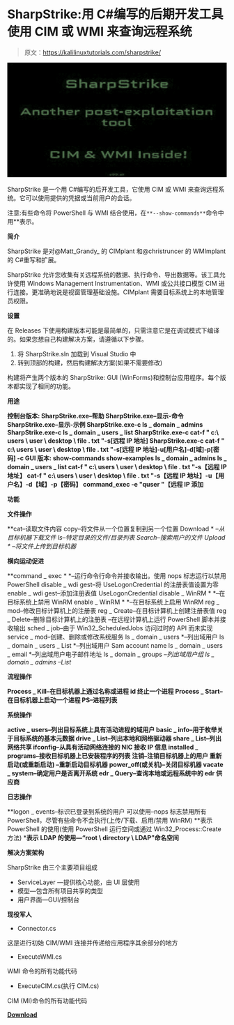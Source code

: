 # SharpStrike:用 C#编写的后期开发工具使用 CIM 或 WMI 来查询远程系统

> 原文：<https://kalilinuxtutorials.com/sharpstrike/>

[![](img//45cf0fe56189fd224e54273404b35095.png)](https://1.bp.blogspot.com/-OQPnxnI2zxo/YTnbXD87p4I/AAAAAAAAKxM/97q0ahE6QgUJ3ihcNW9n9P3n2-PDxfRogCLcBGAsYHQ/s728/download.png)

SharpStrike 是一个用 C#编写的后开发工具，它使用 CIM 或 WMI 来查询远程系统。它可以使用提供的凭据或当前用户的会话。

注意:有些命令将 PowerShell 与 WMI 结合使用，在`**--show-commands**`命令中用**表示。

**简介**

SharpStrike 是对@Matt_Grandy_ 的 CIMplant 和@christruncer 的 WMImplant 的 C#重写和扩展。

SharpStrike 允许您收集有关远程系统的数据、执行命令、导出数据等。该工具允许使用 Windows Management Instrumentation、WMI 或公共接口模型 CIM 进行连接。更准确地说是视窗管理基础设施。CIMplant 需要目标系统上的本地管理员权限。

**设置**

在 Releases 下使用构建版本可能是最简单的，只需注意它是在调试模式下编译的。如果您想自己构建解决方案，请遵循以下步骤。

1.  将 SharpStrike.sln 加载到 Visual Studio 中
2.  转到顶部的构建，然后构建解决方案(如果不需要修改)

构建将产生两个版本的 SharpStrike: GUI (WinForms)和控制台应用程序。每个版本都实现了相同的功能。

**用途**

**控制台版本:
SharpStrike.exe–帮助
SharpStrike.exe–显示-命令
SharpStrike.exe–显示-示例
SharpStrike.exe-c ls _ domain _ admins
SharpStrike.exe-c ls _ domain _ users _ list
SharpStrike.exe-c cat-f " c:\ users \ user \ desktop \ file . txt "-s[远程 IP 地址]
SharpStrike.exe-c cat-f " c:\ users \ user \ desktop \ file . txt "-s[远程 IP 地址]-u[用户名]-d[域]-p[密码] -c
GUI 版本:
show-commands
show-examples
ls _ domain _ admins
ls _ domain _ users _ list
cat-f " c:\ users \ user \ desktop \ file . txt "-s【远程 IP 地址】
cat-f " c:\ users \ user \ desktop \ file . txt "-s【远程 IP 地址】-u【用户名】-d【域】-p【密码】
command_exec -e "quser "【远程 IP 添加**

**功能**

**文件操作**

**cat–读取文件内容
copy–将文件从一个位置复制到另一个位置
Download * *–从目标机器下载文件
ls–特定目录的文件/目录列表
Search–搜索用户的文件
Upload * *–将文件上传到目标机器**

**横向运动促进**

**command _ exec * *–运行命令行命令并接收输出。使用 nops 标志运行以禁用 PowerShell
disable _ wdi gest–将 UseLogonCredential 的注册表值设置为零
enable _ wdi gest–添加注册表值 UseLogonCredential
disable _ WinRM * *–在目标系统上禁用 WinRM
enable _ WinRM * *–在目标系统上启用 WinRM
reg _ mod–修改目标计算机上的注册表
reg _ Create–在目标计算机上创建注册表值
reg _ Delete–删除目标计算机上的注册表
–在远程计算机上运行 PowerShell 脚本并接收输出
sched _ job–由于 Win32_ScheduledJobs 访问过时的 API 而未实现
service _ mod–创建、删除或修改系统服务
ls _ domain _ users *–列出域用户 ls _ domain _ users _ List *–列出域用户 Sam account name
ls _ domain _ users _ email *–列出域用户电子邮件地址 ls _ domain _ groups *–列出域用户组
ls _ domain _ admins *–List**

**流程操作**

**Process _ Kill–在目标机器上通过名称或进程 id 终止一个进程
Process _ Start–在目标机器上启动一个进程
PS–进程列表**

**系统操作**

**active _ users–列出目标系统上具有活动进程的域用户
basic _ info–用于枚举关于目标系统的基本元数据
drive _ List–列出本地和网络驱动器
share _ List–列出网络共享
ifconfig–从具有活动网络连接的 NIC 接收 IP 信息
installed _ programs–接收目标机器上已安装程序的列表
注销–注销目标机器上的用户
重新启动(或重新启动) –重新启动目标机器
power_off(或关机)–关闭目标机器
vacate _ system–确定用户是否离开系统
edr _ Query–查询本地或远程系统中的 edr 供应商**

**日志操作**

**logon _ events–标识已登录到系统的用户
可以使用–nops 标志禁用所有 PowerShell，尽管有些命令不会执行(上传/下载、启用/禁用 WinRM)
**表示 PowerShell 的使用(使用 PowerShell 运行空间或通过 Win32_Process::Create 方法)
***表示 LDAP 的使用—“root \ directory \ LDAP”命名空间**

**解决方案架构**

SharpStrike 由三个主要项目组成

*   ServiceLayer —提供核心功能，由 UI 层使用
*   模型—包含所有项目共享的类型
*   用户界面—GUI/控制台

**现役军人**

*   Connector.cs

这是进行初始 CIM/WMI 连接并传递给应用程序其余部分的地方

*   ExecuteWMI.cs

WMI 命令的所有功能代码

*   ExecuteCIM.cs(执行 CIM.cs)

CIM (MI)命令的所有功能代码

[**Download**](https://github.com/iomoath/SharpStrike)